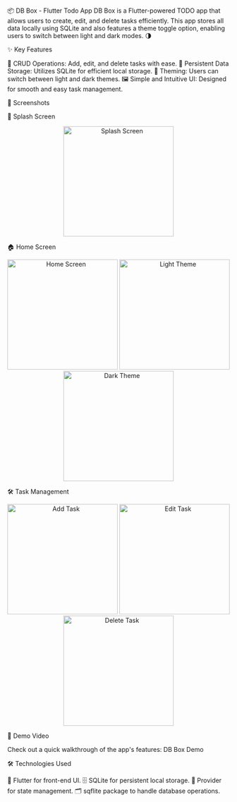 📦 DB Box - Flutter Todo App
DB Box is a Flutter-powered TODO app that allows users to create, edit, and delete tasks efficiently. This app stores all data locally using SQLite and also features a theme toggle option, enabling users to switch between light and dark modes. 🌗

✨ Key Features

📝 CRUD Operations: Add, edit, and delete tasks with ease.
💾 Persistent Data Storage: Utilizes SQLite for efficient local storage.
🎨 Theming: Users can switch between light and dark themes.
🖼️ Simple and Intuitive UI: Designed for smooth and easy task management.

📸 Screenshots

🚀 Splash Screen

<div align="center"> <img src="https://github.com/user-attachments/assets/18026e8c-5c0d-45fd-a8ee-23ff536a7b36" alt="Splash Screen" width="250"/> </div>

🏠 Home Screen

<div align="center"> <img src="https://github.com/user-attachments/assets/b0cadd32-e90a-4c45-8162-3d919ceab56b" alt="Home Screen" width="250"/> <img src="https://github.com/user-attachments/assets/32b14785-147d-49cd-a05d-3ac2760bac1d" alt="Light Theme" width="250"/> <img src="https://github.com/user-attachments/assets/d77df14d-5af2-4299-b930-56fcbc823062" alt="Dark Theme" width="250"/> </div>

🛠️ Task Management

<div align="center"> <img src="https://github.com/user-attachments/assets/b1a67ad6-216a-40ef-a345-d7954d5f934f" alt="Add Task" width="250"/> <img src="https://github.com/user-attachments/assets/595b5ec3-14a0-40b6-8d9e-78841f2d4182" alt="Edit Task" width="250"/> <img src="https://github.com/user-attachments/assets/86ef58f0-2451-4961-95d7-d98e8c7c77d9" alt="Delete Task" width="250"/> </div>

🎥 Demo Video

Check out a quick walkthrough of the app's features: DB Box Demo

🛠️ Technologies Used

💙 Flutter for front-end UI.
🗄️ SQLite for persistent local storage.
🔄 Provider for state management.
🗂️ sqflite package to handle database operations.
